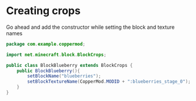 # Creating crops

Go ahead and add the constructor while setting the block and texture names

```java
package com.example.coppermod;

import net.minecraft.block.BlockCrops;

public class BlockBlueberry extends BlockCrops {
    public BlockBlueberry(){
        setBlockName("blueberries");
        setBlockTextureName(CopperMod.MODID + ":blueberries_stage_0");
    }
}
```
